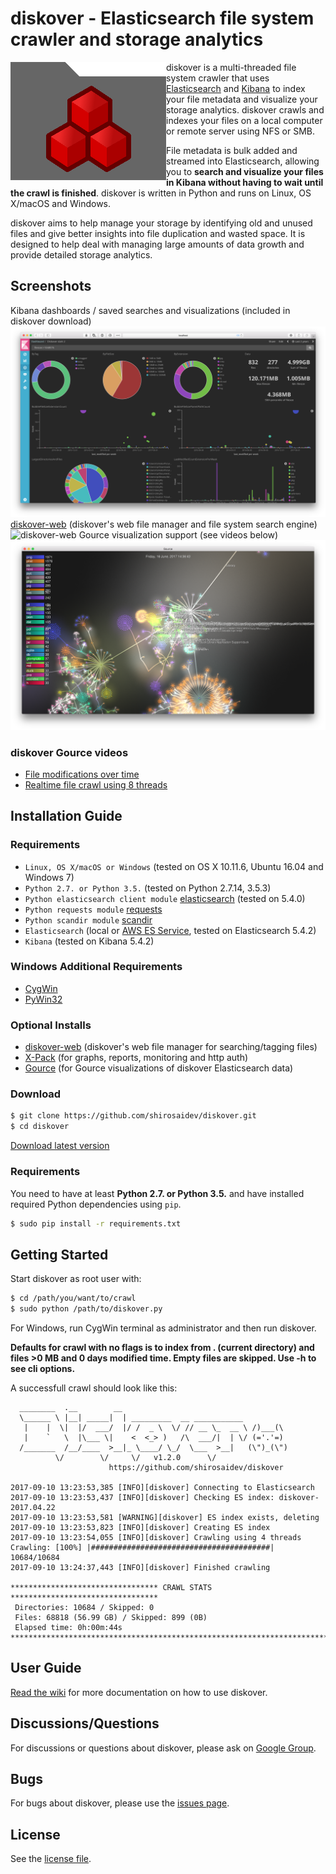 # diskover - Elasticsearch file system crawler and storage analytics

<img align="left" width="249" height="189" src="docs/diskover.png?raw=true">

diskover is a multi-threaded file system crawler that uses [Elasticsearch](https://www.elastic.co) and [Kibana](https://www.elastic.co/products/kibana) to index your file metadata and visualize your storage analytics. diskover crawls and indexes your files on a local computer or remote server using NFS or SMB.

File metadata is bulk added and streamed into Elasticsearch, allowing you to **search and visualize your files in Kibana without having to wait until the crawl is finished**. diskover is written in Python and runs on Linux, OS X/macOS and Windows.

diskover aims to help manage your storage by identifying old and unused files and give better insights into file duplication and wasted space. It is designed to help deal with managing large amounts of data growth and provide detailed storage analytics.

## Screenshots

Kibana dashboards / saved searches and visualizations (included in diskover download)
![kibana-screenshot](docs/kibana-dashboarddark2-screenshot.png?raw=true)
[diskover-web](https://shirosaidev.github.io/diskover-web/) (diskover's web file manager and file system search engine)
![diskover-web](https://github.com/shirosaidev/diskover-web/raw/master/docs/diskover-web-filetree-screenshot.png?raw=true)
Gource visualization support (see videos below)
![diskover-gource](docs/diskover-gource1-screenshot.png?raw=true)

### diskover Gource videos

* [File modifications over time](https://youtu.be/InlfK8GQ-kM)
* [Realtime file crawl using 8 threads](https://youtu.be/qKLJjZ0TMqA)

## Installation Guide

### Requirements

* `Linux, OS X/macOS or Windows` (tested on OS X 10.11.6, Ubuntu 16.04 and Windows 7)
* `Python 2.7. or Python 3.5.` (tested on Python 2.7.14, 3.5.3)
* `Python elasticsearch client module` [elasticsearch](https://pypi.python.org/pypi/elasticsearch) (tested on 5.4.0)
* `Python requests module` [requests](https://pypi.python.org/pypi/requests)
* `Python scandir module` [scandir](https://pypi.python.org/pypi/scandir)
* `Elasticsearch` (local or [AWS ES Service](https://aws.amazon.com/elasticsearch-service/), tested on Elasticsearch 5.4.2)
* `Kibana` (tested on Kibana 5.4.2)

### Windows Additional Requirements

* [CygWin](http://cygwin.com)
* [PyWin32](https://sourceforge.net/projects/pywin32/files/pywin32/)

### Optional Installs

* [diskover-web](https://shirosaidev.github.io/diskover-web/) (diskover's web file manager for searching/tagging files)
* [X-Pack](https://www.elastic.co/downloads/x-pack) (for graphs, reports, monitoring and http auth)
* [Gource](http://gource.io) (for Gource visualizations of diskover Elasticsearch data)

### Download

```sh
$ git clone https://github.com/shirosaidev/diskover.git
$ cd diskover
```

[Download latest version](https://github.com/shirosaidev/diskover/releases/latest)

### Requirements

You need to have at least **Python 2.7. or Python 3.5.** and have installed required Python dependencies using `pip`.

```sh
$ sudo pip install -r requirements.txt
```

## Getting Started

Start diskover as root user with:

```sh
$ cd /path/you/want/to/crawl
$ sudo python /path/to/diskover.py
```
For Windows, run CygWin terminal as administrator and then run diskover.

**Defaults for crawl with no flags is to index from . (current directory) and files >0 MB and 0 days modified time. Empty files are skipped. Use -h to see cli options.**

A successfull crawl should look like this:

```
  ________  .__        __
  \______ \ |__| _____|  | _________  __ ___________
   |    |  \|  |/  ___/  |/ /  _ \  \/ // __ \_  __ \ /)___(\
   |    `   \  |\___ \|    <  <_> )   /\  ___/|  | \/ (='.'=)
  /_______  /__/____  >__|_ \____/ \_/  \___  >__|   (\")_(\")
          \/        \/     \/   v1.2.0      \/
                      https://github.com/shirosaidev/diskover

2017-09-10 13:23:53,385 [INFO][diskover] Connecting to Elasticsearch
2017-09-10 13:23:53,437 [INFO][diskover] Checking ES index: diskover-2017.04.22
2017-09-10 13:23:53,581 [WARNING][diskover] ES index exists, deleting
2017-09-10 13:23:53,823 [INFO][diskover] Creating ES index
2017-09-10 13:23:54,055 [INFO][diskover] Crawling using 4 threads
Crawling: [100%] |########################################| 10684/10684
2017-09-10 13:24:37,443 [INFO][diskover] Finished crawling

********************************* CRAWL STATS *********************************
 Directories: 10684 / Skipped: 0
 Files: 68818 (56.99 GB) / Skipped: 899 (0B)
 Elapsed time: 0h:00m:44s
*******************************************************************************
```

## User Guide

[Read the wiki](https://github.com/shirosaidev/diskover/wiki) for more documentation on how to use diskover.

## Discussions/Questions

For discussions or questions about diskover, please ask on [Google Group](https://groups.google.com/forum/?hl=en#!forum/diskover).

## Bugs

For bugs about diskover, please use the [issues page](https://github.com/shirosaidev/diskover/issues).

## License

See the [license file](https://github.com/shirosaidev/diskover/blob/master/LICENSE).
